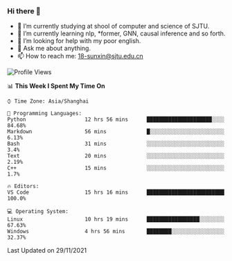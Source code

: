 ### Hi there 👋

<!--
**sunxin000/sunxin000** is a ✨ _special_ ✨ repository because its `README.md` (this file) appears on your GitHub profile.

Here are some ideas to get you started:

- 🔭 I’m currently working on ...
- 🌱 I’m currently learning ...
- 👯 I’m looking to collaborate on ...
- 🤔 I’m looking for help with ...
- 💬 Ask me about ...
- 📫 How to reach me: ...
- 😄 Pronouns: ...
- ⚡ Fun fact: ...
-->
- 🏫 I’m currently studying at shool of computer and science of SJTU.
- 🌱 I’m currently learning nlp, \*former, GNN, causal inference and so forth.
- 🤔 I’m looking for help with my poor english.
- 💬 Ask me about anything.
- 📫 How to reach me: 18-sunxin@sjtu.edu.cn
<!--START_SECTION:waka-->
![Profile Views](http://img.shields.io/badge/Profile%20Views-0-blue)

📊 **This Week I Spent My Time On** 

```text
⌚︎ Time Zone: Asia/Shanghai

💬 Programming Languages: 
Python                   12 hrs 56 mins      █████████████████████░░░░   84.68% 
Markdown                 56 mins             █░░░░░░░░░░░░░░░░░░░░░░░░   6.13% 
Bash                     31 mins             ░░░░░░░░░░░░░░░░░░░░░░░░░   3.4% 
Text                     20 mins             ░░░░░░░░░░░░░░░░░░░░░░░░░   2.19% 
C++                      15 mins             ░░░░░░░░░░░░░░░░░░░░░░░░░   1.7%

🔥 Editors: 
VS Code                  15 hrs 16 mins      █████████████████████████   100.0%

💻 Operating System: 
Linux                    10 hrs 19 mins      █████████████████░░░░░░░░   67.63% 
Windows                  4 hrs 56 mins       ████████░░░░░░░░░░░░░░░░░   32.37%

```


 Last Updated on 29/11/2021
<!--END_SECTION:waka-->
